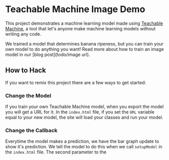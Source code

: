 # Teachable Machine Image Demo

This project demonstrates a machine learning model made using [Teachable Machine](https://teachablemachine.withgoogle.com/),
a tool that let's anyone make machine learning models without writing any code. 

We trained a model that determines banana ripeness, but you can train your own model to do anything you want! 
Read more about how to train an image model in our [blog post](todo/image url).

## How to Hack

If you want to remix this project there are a few ways to get started:

### Change the Model

If you train your own Teachable Machine model, when you export the model you will get a URL for it. In the `index.html` file, 
if you set the `URL` variable equal to your new model, the site will load your classes and run your model.

### Change the Callback

Everytime the model makes a prediction, we have the bar graph update to show it's prediction. We tell the model to do this when we call 
`setupModel` in the `index.html` file. The second parameter to the 